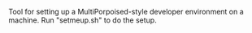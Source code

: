 Tool for setting up a MultiPorpoised-style developer environment on a machine.
Run "setmeup.sh" to do the setup.
